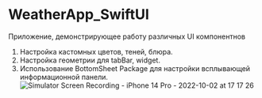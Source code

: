 # WeatherApp_SwiftUI
Приложение, демонстрирующее работу различных UI компонентнов
1. Настройка кастомных цветов, теней, блюра.
2. Настройка геометрии для tabBar, widget.
3. Использование BottomSheet Package для настройки всплывающей информационной панели.
![Simulator Screen Recording - iPhone 14 Pro - 2022-10-02 at 17 17 26](https://user-images.githubusercontent.com/74599946/193458833-0641fd10-129d-4850-87c7-ad8532ffaa6e.gif)
